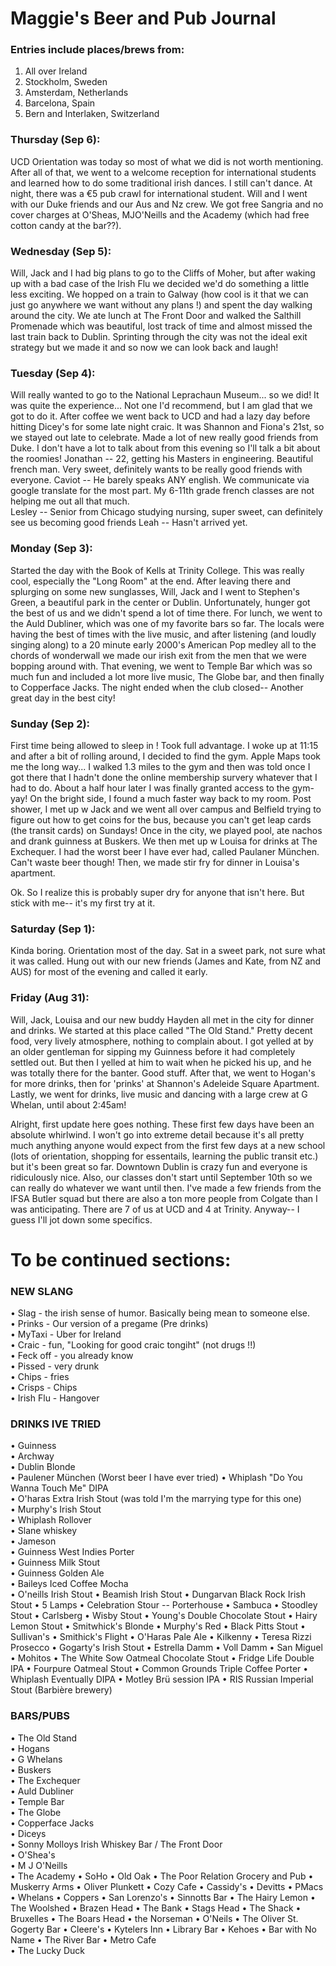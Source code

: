 # Maggie's Beer and Pub Journal
### Entries include places/brews from: 
1) All over Ireland 
2) Stockholm, Sweden 
3) Amsterdam, Netherlands
4) Barcelona, Spain 
5) Bern and Interlaken, Switzerland 

### Thursday (Sep 6): 
UCD Orientation was today so most of what we did is not worth mentioning. After all of that, we went to a welcome reception for international students and learned how to do some traditional irish dances. I still can't dance. At night, there was a €5 pub crawl for international student. Will and I went with our Duke friends and our Aus and Nz crew. We got free Sangria and no cover charges at O'Sheas, MJO'Neills and the Academy (which had free cotton candy at the bar??).

### Wednesday (Sep 5):
Will, Jack and I had big plans to go to the Cliffs of Moher, but after waking up with a bad case of the Irish Flu we decided we'd do something a little less exciting. We hopped on a train to Galway (how cool is it that we can just go anywhere we want without any plans !) and spent the day walking around the city. We ate lunch at The Front Door and walked the Salthill Promenade which was beautiful, lost track of time and almost missed the last train back to Dublin. Sprinting through the city was not the ideal exit strategy but we made it and so now we can look back and laugh! 

### Tuesday (Sep 4):
Will really wanted to go to the National Leprachaun Museum... so we did! It was quite the experience... Not one I'd recommend, but I am glad that we got to do it. After coffee we went back to UCD and had a lazy day before hitting Dicey's for some late night craic. It was Shannon and Fiona's 21st, so we stayed out late to celebrate. Made a lot of new really good friends from Duke. I don't have a lot to talk about from this evening so I'll talk a bit about the roomies!
Jonathan -- 22, getting his Masters in engineering. Beautiful french man. Very sweet, definitely wants to be really good friends with everyone. Caviot -- He barely speaks ANY english. We communicate via google translate for the most part. My 6-11th grade french classes are not helping me out all that much.  
Lesley -- Senior from Chicago studying nursing, super sweet, can definitely see us becoming good friends
Leah -- Hasn't arrived yet. 

### Monday (Sep 3):
Started the day with the Book of Kells at Trinity College. This was really cool, especially the "Long Room" at the end. After leaving there and splurging on some new sunglasses, Will, Jack and I went to Stephen's Green, a beautiful park in the center or Dublin. Unfortunately, hunger got the best of us and we didn't spend a lot of time there. For lunch, we went to the Auld Dubliner, which was one of my favorite bars so far. The locals were having the best of times with the live music, and after listening (and loudly singing along) to a 20 minute early 2000's American Pop medley all to the chords of wonderwall we made our irish exit from the men that we were bopping around with. That evening, we went to Temple Bar which was so much fun and included a lot more live music, The Globe bar, and then finally to Copperface Jacks. The night ended when the club closed-- Another great day in the best city!

### Sunday (Sep 2):
First time being allowed to sleep in ! Took full advantage. I woke up at 11:15 and after a bit of rolling around, I decided to find the gym. Apple Maps took me the long way... I walked 1.3 miles to the gym and then was told once I got there that I hadn't done the online membership survery whatever that I had to do. About a half hour later I was finally granted access to the gym- yay! On the bright side, I found a much faster way back to my room. Post shower, I met up w Jack and we went all over campus and Belfield trying to figure out how to get coins for the bus, because you can't get leap cards (the transit cards) on Sundays! Once in the city, we played pool, ate nachos and drank guinness at Buskers. We then met up w Louisa for drinks at The Exchequer. I had the worst beer I have ever had, called Paulaner München. Can't waste beer though! Then, we made stir fry for dinner in Louisa's apartment. 

Ok. So I realize this is probably super dry for anyone that isn't here. But stick with me-- it's my first try at it. 

### Saturday (Sep 1):
Kinda boring. Orientation most of the day. Sat in a sweet park, not sure what it was called. Hung out with our new friends (James and Kate, from NZ and AUS) for most of the evening and called it early. 

### Friday (Aug 31):
Will, Jack, Louisa and our new buddy Hayden all met in the city for dinner and drinks. We started at this place called "The Old Stand." Pretty decent food, very lively atmosphere, nothing to complain about. I got yelled at by an older gentleman for sipping my Guinness before it had completely settled out. But then I yelled at him to wait when he picked his up, and he was totally there for the banter. Good stuff. After that, we went to Hogan's for more drinks, then for 'prinks' at Shannon's Adeleide Square Apartment. Lastly, we went for drinks, live music and dancing with a large crew at G Whelan, until about 2:45am!

Alright, first update here goes nothing. These first few days have been an absolute whirlwind. I won't go into extreme detail because it's all pretty much anything anyone would expect from the first few days at a new school (lots of orientation, shopping for essentails, learning the public transit etc.) but it's been great so far. Downtown Dublin is crazy fun and everyone is ridiculously nice. Also, our classes don't start until September 10th so we can really do whatever we want until then. I've made a few friends from the IFSA Butler squad but there are also a ton more people from Colgate than I was anticipating. There are 7 of us at UCD and 4 at Trinity. Anyway-- I guess I'll jot down some specifics.


# To be continued sections: 
### NEW SLANG ###
• Slag - the irish sense of humor. Basically being mean to someone else.   
• Prinks - Our version of a pregame (Pre drinks)  
• MyTaxi - Uber for Ireland   
• Craic - fun, "Looking for good craic tongiht" (not drugs !!)  
• Feck off - you already know  
• Pissed - very drunk    
• Chips - fries  
• Crisps - Chips  
• Irish Flu - Hangover   

### DRINKS IVE TRIED ###
• Guinness  
• Archway  
• Dublin Blonde   
• Paulener München (Worst beer I have ever tried)
• Whiplash "Do You Wanna Touch Me" DIPA  
• O'haras Extra Irish Stout (was told I'm the marrying type for this one)    
• Murphy's Irish Stout  
• Whiplash Rollover  
• Slane whiskey  
• Jameson   
• Guinness West Indies Porter  
• Guinness Milk Stout    
• Guinness Golden Ale  
• Baileys Iced Coffee Mocha  
• O'neills Irish Stout 
• Beamish Irish Stout 
• Dungarvan Black Rock Irish Stout 
• 5 Lamps 
• Celebration Stour -- Porterhouse 
• Sambuca 
• Stoodley Stout 
• Carlsberg 
• Wisby Stout 
• Young's Double Chocolate Stout 
• Hairy Lemon Stout 
• Smitwhick's Blonde 
• Murphy's Red 
• Black Pitts Stout 
• Sullivan's 
• Smithick's Flight 
• O'Haras Pale Ale 
• Kilkenny 
• Teresa Rizzi Prosecco 
• Gogarty's Irish Stout 
• Estrella Damm 
• Voll Damm 
• San Miguel 
• Mohitos 
• The White Sow Oatmeal Chocolate Stout 
• Fridge Life Double IPA 
• Fourpure Oatmeal Stout 
• Common Grounds Triple Coffee Porter 
• Whiplash Eventually DIPA 
• Motley Brü session IPA 
• RIS Russian Imperial Stout (Barbière brewery) 


### BARS/PUBS ###
• The Old Stand  
• Hogans  
• G Whelans  
• Buskers  
• The Exchequer  
• Auld Dubliner  
• Temple Bar  
• The Globe  
• Copperface Jacks   
• Diceys   
• Sonny Molloys Irish Whiskey Bar / The Front Door  
• O'Shea's  
• M J O'Neills  
• The Academy 
• SoHo 
• Old Oak 
• The Poor Relation Grocery and Pub 
• Muskerry Arms 
• Oliver Plunkett 
• Cozy Cafe 
• Cassidy's 
• Devitts 
• PMacs 
• Whelans 
• Coppers 
• San Lorenzo's 
• Sinnotts Bar 
• The Hairy Lemon 
• The Woolshed 
• Brazen Head 
• The Bank 
• Stags Head 
• The Shack 
• Bruxelles 
• The Boars Head 
• the Norseman 
• O'Neils 
• The Oliver St. Gogerty Bar 
• Cleere's 
• Kytelers Inn 
• Library Bar 
• Kehoes 
• Bar with No Name 
• The River Bar 
• Metro Cafe  
• The Lucky Duck 




